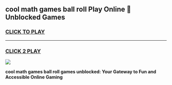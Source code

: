 
## cool math games ball roll Play Online 👋 Unblocked Games
<h3>
<a href="https://news.freeplayer.one?title=cool_math_games_ball_roll&ref=17CMG">CLICK TO PLAY</a></h3>
<hr>

<h3>
<a href="https://news.freeplayer.one?title=cool_math_games_ball_roll&ref=17CMG">CLICK 2 PLAY</a>
  
</h3>

<a href="https://news.freeplayer.one?title=cool_math_games_ball_roll&ref=17CMG/"><img src="https://clearcache.store/games.png"></a>


**cool math games ball roll games unblocked: Your Gateway to Fun and Accessible Online Gaming**
